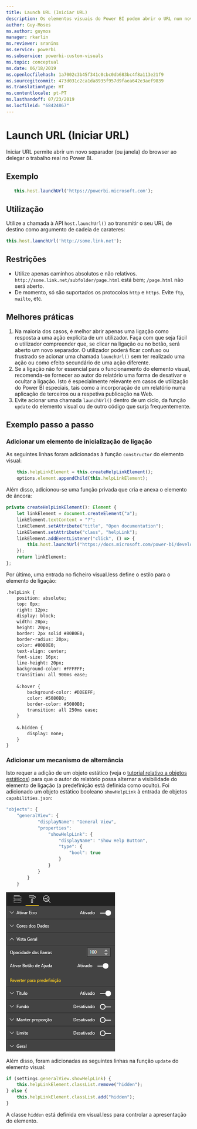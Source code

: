 ```yaml
---
title: Launch URL (Iniciar URL)
description: Os elementos visuais do Power BI podem abrir o URL num novo separador
author: Guy-Moses
ms.author: guymos
manager: rkarlin
ms.reviewer: sranins
ms.service: powerbi
ms.subservice: powerbi-custom-visuals
ms.topic: conceptual
ms.date: 06/18/2019
ms.openlocfilehash: 1a7002c3b45f341c0cbc0db683bc4f8a113e21f9
ms.sourcegitcommit: 473d031c2ca1da8935f957d9faea642e3aef9839
ms.translationtype: HT
ms.contentlocale: pt-PT
ms.lasthandoff: 07/23/2019
ms.locfileid: "68424867"
---
```

# <a name="launch-url"></a>Launch URL (Iniciar URL)

Iniciar URL permite abrir um novo separador (ou janela) do browser ao delegar o trabalho real no Power BI.

## <a name="sample"></a>Exemplo

```typescript
   this.host.launchUrl('https://powerbi.microsoft.com');
```

## <a name="usage"></a>Utilização

Utilize a chamada à API `host.launchUrl()` ao transmitir o seu URL de destino como argumento de cadeia de carateres:

```typescript
this.host.launchUrl('http://some.link.net');
```

## <a name="restrictions"></a>Restrições

* Utilize apenas caminhos absolutos e não relativos. `http://some.link.net/subfolder/page.html` está bem; `/page.html` não será aberto.
* De momento, só são suportados os protocolos `http` e `https`. Evite `ftp`, `mailto`, etc.

## <a name="best-practices"></a>Melhores práticas

1. Na maioria dos casos, é melhor abrir apenas uma ligação como resposta a uma ação explícita de um utilizador. Faça com que seja fácil o utilizador compreender que, se clicar na ligação ou no botão, será aberto um novo separador. O utilizador poderá ficar confuso ou frustrado se acionar uma chamada `launchUrl()` sem ter realizado uma ação ou como efeito secundário de uma ação diferente.
2. Se a ligação não for essencial para o funcionamento do elemento visual, recomenda-se fornecer ao autor do relatório uma forma de desativar e ocultar a ligação. Isto é especialmente relevante em casos de utilização do Power BI especiais, tais como a incorporação de um relatório numa aplicação de terceiros ou a respetiva publicação na Web.
3. Evite acionar uma chamada `launchUrl()` dentro de um ciclo, da função `update` do elemento visual ou de outro código que surja frequentemente.

## <a name="step-by-step-example"></a>Exemplo passo a passo

### <a name="adding-a-link-launching-element"></a>Adicionar um elemento de inicialização de ligação

As seguintes linhas foram adicionadas à função `constructor` do elemento visual:

```typescript
    this.helpLinkElement = this.createHelpLinkElement();
    options.element.appendChild(this.helpLinkElement);
```

Além disso, adicionou-se uma função privada que cria e anexa o elemento de âncora:

```typescript
private createHelpLinkElement(): Element {
    let linkElement = document.createElement("a");
    linkElement.textContent = "?";
    linkElement.setAttribute("title", "Open documentation");
    linkElement.setAttribute("class", "helpLink");
    linkElement.addEventListener("click", () => {
        this.host.launchUrl("https://docs.microsoft.com/power-bi/developer/custom-visual-develop-tutorial");
    });
    return linkElement;
};
```

Por último, uma entrada no ficheiro visual.less define o estilo para o elemento de ligação:

```less
.helpLink {
    position: absolute;
    top: 0px;
    right: 12px;
    display: block;
    width: 20px;
    height: 20px;
    border: 2px solid #80B0E0;
    border-radius: 20px;
    color: #80B0E0;
    text-align: center;
    font-size: 16px;
    line-height: 20px;
    background-color: #FFFFFF;
    transition: all 900ms ease;

    &:hover {
        background-color: #DDEEFF;
        color: #5080B0;
        border-color: #5080B0;
        transition: all 250ms ease;
    }

    &.hidden {
        display: none;
    }
}
```

### <a name="adding-a-toggling-mechanism"></a>Adicionar um mecanismo de alternância

Isto requer a adição de um objeto estático (veja o [tutorial relativo a objetos estáticos](https://microsoft.github.io/PowerBI-visuals/docs/concepts/objects-and-properties)) para que o autor do relatório possa alternar a visibilidade do elemento de ligação (a predefinição está definida como oculto).
Foi adicionado um objeto estático booleano `showHelpLink` à entrada de objetos `capabilities.json`:

```typescript
"objects": {
    "generalView": {
            "displayName": "General View",
            "properties":
                "showHelpLink": {
                    "displayName": "Show Help Button",
                    "type": {
                        "bool": true
                    }
                }
            }
        }
    }
```

![Iniciar o botão de ativar/desativar o URL](./media/launchurl-toggle.png)

Além disso, foram adicionadas as seguintes linhas na função `update` do elemento visual:

```typescript
if (settings.generalView.showHelpLink) {
    this.helpLinkElement.classList.remove("hidden");
} else {
    this.helpLinkElement.classList.add("hidden");
}
```

A classe `hidden` está definida em visual.less para controlar a apresentação do elemento.
